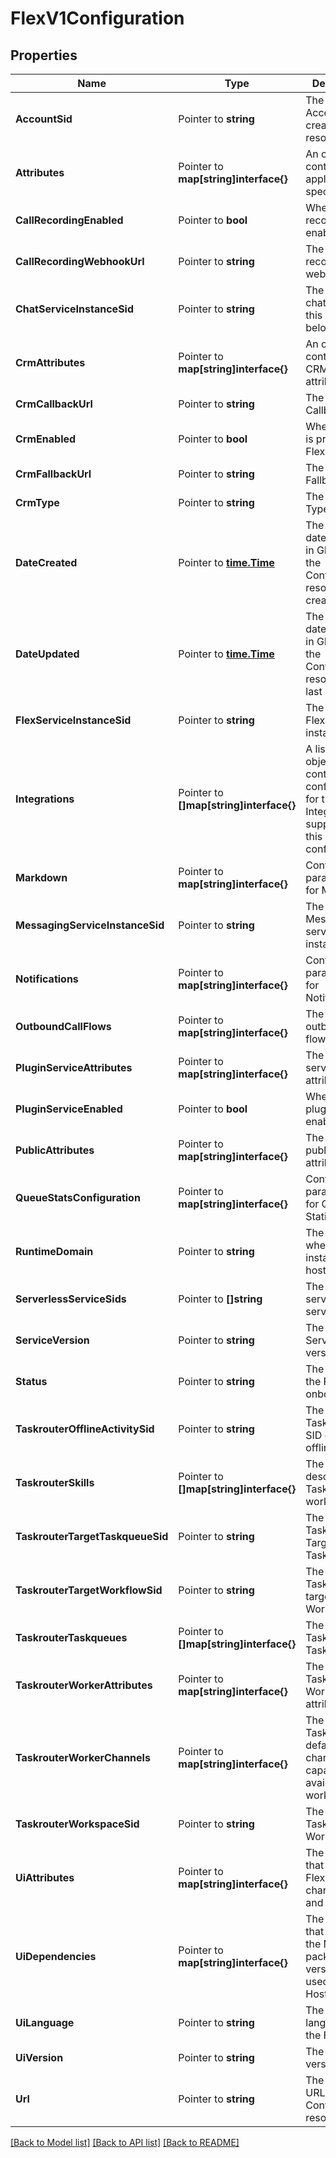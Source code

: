 # FlexV1Configuration

## Properties
Name | Type | Description | Notes
------------ | ------------- | ------------- | -------------
**AccountSid** | Pointer to **string** | The SID of the Account that created the resource |
**Attributes** | Pointer to **map[string]interface{}** | An object that contains application-specific data |
**CallRecordingEnabled** | Pointer to **bool** | Whether call recording is enabled |
**CallRecordingWebhookUrl** | Pointer to **string** | The call recording webhook URL |
**ChatServiceInstanceSid** | Pointer to **string** | The SID of the chat service this user belongs to |
**CrmAttributes** | Pointer to **map[string]interface{}** | An object that contains the CRM attributes |
**CrmCallbackUrl** | Pointer to **string** | The CRM Callback URL |
**CrmEnabled** | Pointer to **bool** | Whether CRM is present for Flex |
**CrmFallbackUrl** | Pointer to **string** | The CRM Fallback URL |
**CrmType** | Pointer to **string** | The CRM Type |
**DateCreated** | Pointer to [**time.Time**](time.Time.md) | The ISO 8601 date and time in GMT when the Configuration resource was created |
**DateUpdated** | Pointer to [**time.Time**](time.Time.md) | The ISO 8601 date and time in GMT when the Configuration resource was last updated |
**FlexServiceInstanceSid** | Pointer to **string** | The SID of the Flex service instance |
**Integrations** | Pointer to **[]map[string]interface{}** | A list of objects that contain the configurations for the Integrations supported in this configuration |
**Markdown** | Pointer to **map[string]interface{}** | Configurable parameters for Markdown |
**MessagingServiceInstanceSid** | Pointer to **string** | The SID of the Messaging service instance |
**Notifications** | Pointer to **map[string]interface{}** | Configurable parameters for Notifications |
**OutboundCallFlows** | Pointer to **map[string]interface{}** | The list of outbound call flows |
**PluginServiceAttributes** | Pointer to **map[string]interface{}** | The plugin service attributes |
**PluginServiceEnabled** | Pointer to **bool** | Whether the plugin service enabled |
**PublicAttributes** | Pointer to **map[string]interface{}** | The list of public attributes |
**QueueStatsConfiguration** | Pointer to **map[string]interface{}** | Configurable parameters for Queues Statistics |
**RuntimeDomain** | Pointer to **string** | The URL where the Flex instance is hosted |
**ServerlessServiceSids** | Pointer to **[]string** | The list of serverless service SIDs |
**ServiceVersion** | Pointer to **string** | The Flex Service version |
**Status** | Pointer to **string** | The status of the Flex onboarding |
**TaskrouterOfflineActivitySid** | Pointer to **string** | The TaskRouter SID of the offline activity |
**TaskrouterSkills** | Pointer to **[]map[string]interface{}** | The Skill description for TaskRouter workers |
**TaskrouterTargetTaskqueueSid** | Pointer to **string** | The SID of the TaskRouter Target TaskQueue |
**TaskrouterTargetWorkflowSid** | Pointer to **string** | The SID of the TaskRouter target Workflow |
**TaskrouterTaskqueues** | Pointer to **[]map[string]interface{}** | The list of TaskRouter TaskQueues |
**TaskrouterWorkerAttributes** | Pointer to **map[string]interface{}** | The TaskRouter Worker attributes |
**TaskrouterWorkerChannels** | Pointer to **map[string]interface{}** | The TaskRouter default channel capacities and availability for workers |
**TaskrouterWorkspaceSid** | Pointer to **string** | The SID of the TaskRouter Workspace |
**UiAttributes** | Pointer to **map[string]interface{}** | The object that describes Flex UI characteristics and settings |
**UiDependencies** | Pointer to **map[string]interface{}** | The object that defines the NPM packages and versions to be used in Hosted Flex |
**UiLanguage** | Pointer to **string** | The primary language of the Flex UI |
**UiVersion** | Pointer to **string** | The Pinned UI version |
**Url** | Pointer to **string** | The absolute URL of the Configuration resource |

[[Back to Model list]](../README.md#documentation-for-models) [[Back to API list]](../README.md#documentation-for-api-endpoints) [[Back to README]](../README.md)


